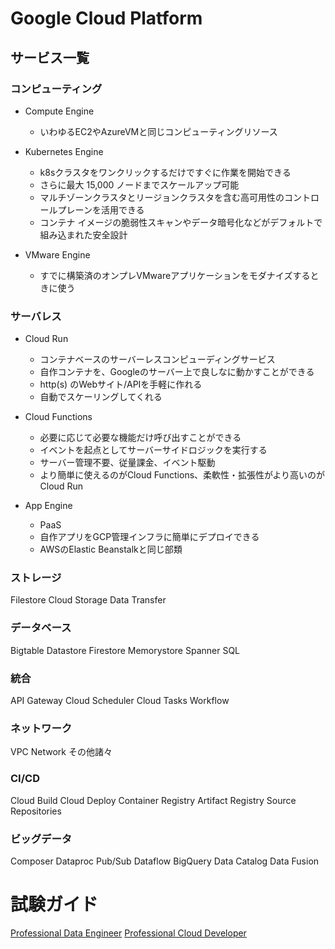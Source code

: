 # Google Cloud Platform

## サービス一覧


### コンピューティング

- Compute Engine
  - いわゆるEC2やAzureVMと同じコンピューティングリソース

- Kubernetes Engine
  - k8sクラスタをワンクリックするだけですぐに作業を開始できる
  - さらに最大 15,000 ノードまでスケールアップ可能
  - マルチゾーンクラスタとリージョンクラスタを含む高可用性のコントロールプレーンを活用できる
  - コンテナ イメージの脆弱性スキャンやデータ暗号化などがデフォルトで組み込まれた安全設計

- VMware Engine
  - すでに構築済のオンプレVMwareアプリケーションをモダナイズするときに使う

### サーバレス

- Cloud Run
  - コンテナベースのサーバーレスコンピューディングサービス
  - 自作コンテナを、Googleのサーバー上で良しなに動かすことができる
  - http(s) のWebサイト/APIを手軽に作れる
  - 自動でスケーリングしてくれる

- Cloud Functions
  - 必要に応じて必要な機能だけ呼び出すことができる
  - イベントを起点としてサーバーサイドロジックを実行する
  - サーバー管理不要、従量課金、イベント駆動
  - より簡単に使えるのがCloud Functions、柔軟性・拡張性がより高いのがCloud Run

- App Engine
  - PaaS
  - 自作アプリをGCP管理インフラに簡単にデプロイできる
  - AWSのElastic Beanstalkと同じ部類

### ストレージ

Filestore
Cloud Storage
Data Transfer

### データベース

Bigtable
Datastore
Firestore
Memorystore
Spanner
SQL

### 統合

API Gateway
Cloud Scheduler
Cloud Tasks
Workflow

### ネットワーク

VPC Network
その他諸々

### CI/CD

Cloud Build
Cloud Deploy
Container Registry
Artifact Registry
Source Repositories

### ビッグデータ

Composer
Dataproc
Pub/Sub
Dataflow
BigQuery
Data Catalog
Data Fusion

# 試験ガイド

[Professional Data Engineer](https://cloud.google.com/certification/guides/data-engineer?hl=ja)
[Professional Cloud Developer](https://cloud.google.com/certification/guides/cloud-developer?hl=ja)

